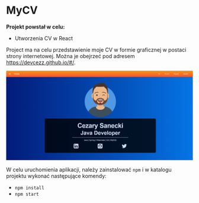 MyCV
====

**Projekt powstał w celu:**
- Utworzenia CV w React

Project ma na celu przedstawienie moje CV w formie graficznej w postaci strony internetowej. 
Można je obejrzeć pod adresem https://devcezz.github.io/#/.

![Moje CV](/assets/images/cv.PNG)

W celu uruchomienia aplikacji, należy zainstalować `npm` i w katalogu projektu wykonać następujące komendy:

- `npm install`
- `npm start`